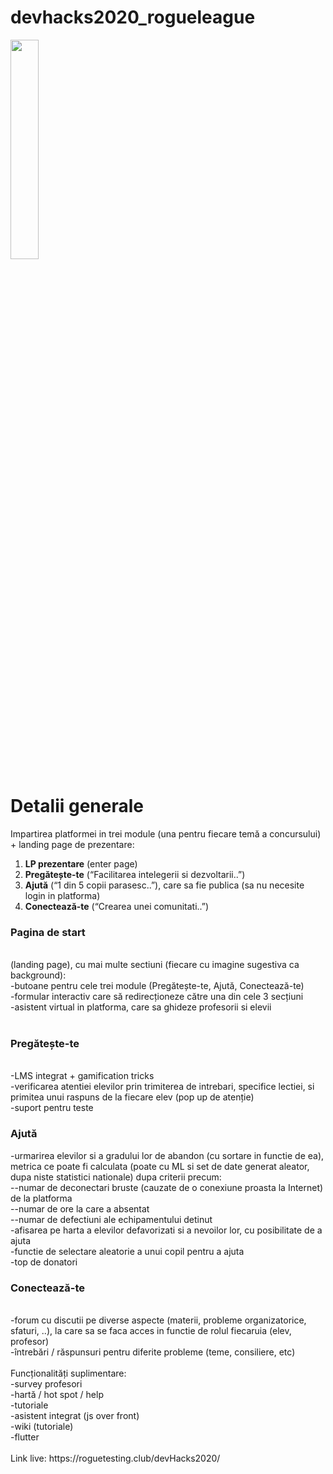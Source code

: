# devhacks2020_rogueleague
<img src="https://user-images.githubusercontent.com/19900463/99136995-c7f5ea00-2630-11eb-8623-5420721cd0dd.png" width="30%">
<h1>Detalii generale</h1>

Impartirea platformei in trei module (una pentru fiecare temă a concursului) + landing page de prezentare:
1) <b>LP prezentare</b> (enter page)
2) <b>Pregătește-te</b> (“Facilitarea intelegerii si dezvoltarii..”)
3) <b>Ajută</b> (“1 din 5 copii parasesc..”), care sa fie publica (sa nu necesite login in platforma)
4) <b>Conectează-te</b> (“Crearea unei comunitati..”)

 <h3>Pagina de start</h3> <br>(landing page), cu mai multe sectiuni (fiecare cu imagine sugestiva ca background):<br>
-butoane pentru cele trei module (Pregătește-te, Ajută, Conectează-te)<br>
-formular interactiv care să redirecționeze către una din cele 3 secțiuni<br>
-asistent virtual in platforma, care sa ghideze profesorii si elevii<br>
<br>
<h3> Pregătește-te </h3><br>
-LMS integrat + gamification tricks<br>
-verificarea atentiei elevilor prin trimiterea de intrebari, specifice lectiei, si primitea unui raspuns de la fiecare elev (pop up de atenție)<br>
-suport pentru teste<br>

<h3>Ajută </h3>
-urmarirea elevilor si a gradului lor de abandon (cu sortare in functie de ea), metrica ce poate fi calculata (poate cu ML si set de date generat aleator, dupa niste statistici nationale) dupa criterii precum:<br>
--numar de deconectari bruste (cauzate de o conexiune proasta la Internet) de la platforma<br>
--numar de ore la care a absentat<br>
--numar de defectiuni ale echipamentului detinut<br>
-afisarea pe harta a elevilor defavorizati si a nevoilor lor, cu posibilitate de a ajuta<br>
-functie de selectare aleatorie a unui copil pentru a ajuta <br>
-top de donatori <br>

<h3>Conectează-te </h3><br>
-forum cu discutii pe diverse aspecte (materii, probleme organizatorice, sfaturi, ..), la care sa se faca acces in functie de rolul fiecaruia (elev, profesor)<br>
-întrebări / răspunsuri pentru diferite probleme (teme, consiliere, etc)<br>
<br>Funcționalități suplimentare:<br>
-survey profesori<br>
-hartă / hot spot / help<br>
-tutoriale<br>
-asistent integrat (js over front)<br>
-wiki (tutoriale)<br>
-flutter<br><br>
Link live: https://roguetesting.club/devHacks2020/
<br><br>

